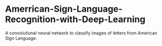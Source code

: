 # Amerrican-Sign-Language-Recognition-with-Deep-Learning
A convolutional neural network to classify images of letters from American Sign Language.
